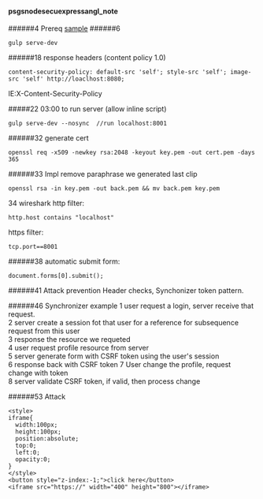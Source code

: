 #### psgsnodesecuexpressangl_note
######4 Prereq
[sample](https://github.com/clarkio/vulnerable-app)
######6
```
gulp serve-dev
```

######18
response headers (content policy 1.0)
```
content-security-policy: default-src 'self'; style-src 'self'; image-src 'self' http://loaclhost:8080;
```
IE:X-Content-Security-Policy

#####22
03:00 to run server (allow inline script)
```
gulp serve-dev --nosync  //run localhost:8001
```

######32 generate cert
```
openssl req -x509 -newkey rsa:2048 -keyout key.pem -out cert.pem -days 365
```
######33 Impl
remove paraphrase we generated last clip
```
openssl rsa -in key.pem -out back.pem && mv back.pem key.pem
```

34 wireshark
http filter:
```
http.host contains "localhost"
```
https filter:
```
tcp.port==8001
```
######38
automatic submit form:
```
document.forms[0].submit();
```
######41 Attack prevention
Header checks, Synchonizer token pattern.

######46 Synchronizer example
1 user request a login, server receive that request.  
2 server create a session fot that user for a reference for subsequence request from this user  
3 response the resource we requeted  
4 user request profile resource from server  
5 server generate form with CSRF token using the user's session  
6 response back with CSRF token
7 User change the profile, request change with token  
8 server validate CSRF token, if valid, then process change  


######53 Attack
```
<style>
iframe{
  width:100px;
  height:100px;
  position:absolute;
  top:0;
  left:0;
  opacity:0;
}
</style>
<button style="z-index:-1;">click here</button>
<iframe src="https://" width="400" height="800"></iframe>
```
